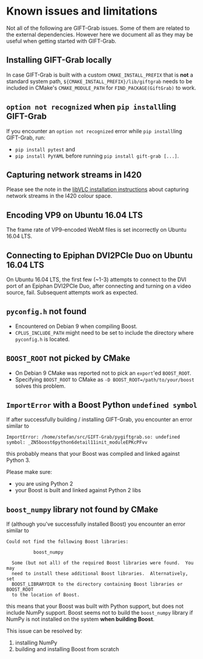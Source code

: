 # Known issues and limitations

Not all of the following are GIFT-Grab issues.
Some of them are related to the external dependencies.
However here we document all as they may be useful when getting started with GIFT-Grab.


## Installing GIFT-Grab locally

In case GIFT-Grab is built with a custom `CMAKE_INSTALL_PREFIX` that is **not** a standard system path, `${CMAKE_INSTALL_PREFIX}/lib/giftgrab` needs to be included in CMake's `CMAKE_MODULE_PATH` for `FIND_PACKAGE(GiftGrab)` to work.

## `option not recognized` when `pip install`ling GIFT-Grab

If you encounter an `option not recognized` error while `pip install`ling GIFT-Grab, run:
* `pip install pytest` and
* `pip install PyYAML`
before running `pip install gift-grab [...]`.

## Capturing network streams in I420

Please see the note in the [libVLC installation instructions](doc/tips.md#libvlc) about capturing network streams in the I420 colour space.

## Encoding VP9 on Ubuntu 16.04 LTS

The frame rate of VP9-encoded WebM files is set incorrectly on Ubuntu 16.04 LTS.

## Connecting to Epiphan DVI2PCIe Duo on Ubuntu 16.04 LTS

On Ubuntu 16.04 LTS, the first few (~1-3) attempts to connect to the DVI port of an Epiphan DVI2PCIe Duo, after connecting and turning on a video source, fail.
Subsequent attempts work as expected.

## `pyconfig.h` not found

* Encountered on Debian 9 when compiling Boost.
* `CPLUS_INCLUDE_PATH` might need to be set to include the directory where `pyconfig.h` is located.

## `BOOST_ROOT` not picked by CMake

* On Debian 9 CMake was reported not to pick an `export`'ed `BOOST_ROOT`.
* Specifying `BOOST_ROOT` to CMake as `-D BOOST_ROOT=/path/to/your/boost` solves this problem.

## `ImportError` with a Boost Python `undefined symbol`

If after successfully building / installing GIFT-Grab, you encounter an error similar to

```
ImportError: /home/stefan/src/GIFT-Grab/pygiftgrab.so: undefined symbol: _ZN5boost6python6detail11init_moduleEPKcPFvv
```

this probably means that your Boost was compiled and linked against Python 3.

Please make sure:
* you are using Python 2
* your Boost is built and linked against Python 2 libs

## `boost_numpy` library not found by CMake

If (although you've successfully installed Boost) you encounter an error similar to

```
Could not find the following Boost libraries:

          boost_numpy

  Some (but not all) of the required Boost libraries were found.  You may
  need to install these additional Boost libraries.  Alternatively, set
  BOOST_LIBRARYDIR to the directory containing Boost libraries or BOOST_ROOT
  to the location of Boost.
```

this means that your Boost was built with Python support, but does not include NumPy support.
Boost seems not to build the `boost_numpy` library if NumPy is not installed on the system **when building Boost**.

This issue can be resolved by:
1. installing NumPy
1. building and installing Boost from scratch
